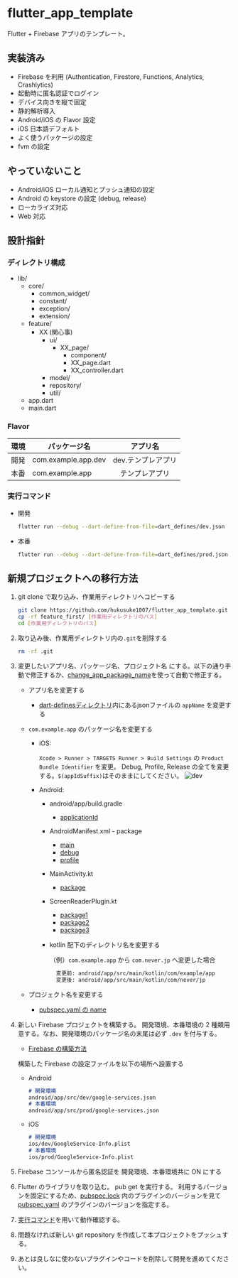 # flutter_app_template

Flutter + Firebase アプリのテンプレート。

## 実装済み

- Firebase を利用 (Authentication, Firestore, Functions, Analytics, Crashlytics)
- 起動時に匿名認証でログイン
- デバイス向きを縦で固定
- 静的解析導入
- Android/iOS の Flavor 設定
- iOS 日本語デフォルト
- よく使うパッケージの設定
- fvm の設定

## やっていないこと

- Android/iOS ローカル通知とプッシュ通知の設定
- Android の keystore の設定 (debug, release)
- ローカライズ対応
- Web 対応

## 設計指針

### ディレクトリ構成

<!-- あくまで一例。 PJ に応じて適宜修正する。 -->

- lib/
  - core/
    - common_widget/
    - constant/
    - exception/
    - extension/
  - feature/
    - XX (関心事)
      - ui/
        - XX_page/
          - component/
          - XX_page.dart
          - XX_controller.dart
      - model/
      - repository/
      - util/
  - app.dart
  - main.dart

### Flavor

| 環境 | パッケージ名        | アプリ名           |
| ---- | ------------------- | ------------------ |
| 開発 | com.example.app.dev | dev.テンプレアプリ |
| 本番 | com.example.app     | 　テンプレアプリ   |

### 実行コマンド

- 開発

  ```sh
  flutter run --debug --dart-define-from-file=dart_defines/dev.json
  ```

- 本番

  ```sh
  flutter run --debug --dart-define-from-file=dart_defines/prod.json
  ```

## 新規プロジェクトへの移行方法

1. git clone で取り込み、作業用ディレクトリへコピーする

    ```sh
    git clone https://github.com/hukusuke1007/flutter_app_template.git
    cp -rf feature_first/ [作業用ディレクトリのパス]
    cd [作業用ディレクトリのパス]
    ```

2. 取り込み後、作業用ディレクトリ内の`.git`を削除する

    ```sh
    rm -rf .git
    ```

3. 変更したいアプリ名、パッケージ名、プロジェクト名 にする。以下の通り手動で修正するか、[change_app_package_name](https://pub.dev/packages/change_app_package_name)を使って自動で修正する。

    - アプリ名を変更する
      - [dart-definesディレクトリ](./dart_defines/)内にあるjsonファイルの `appName` を変更する
  
    - `com.example.app` のパッケージ名を変更する
      - iOS:

        `Xcode > Runner > TARGETS Runner > Build Settings` の `Product Bundle Identifier` を変更。
        Debug, Profile, Release の全てを変更する。`$(appIdSuffix)`はそのままにしてください。
        ![dev](./doc/images/product_bundle_identifier.png)

      - Android:

        - android/app/build.gradle
          - [applicationId](./android/app/build.gradle#L63)
        - AndroidManifest.xml - package

          - [main](./android/app/src/main/AndroidManifest.xml#L2)
          - [debug](./android/app/src/debug/AndroidManifest.xml#L2)
          - [profile](./android/app/src/profile/AndroidManifest.xml#L2)

        - MainActivity.kt
          - [package](./android/app/src/main/kotlin/com/example/app/MainActivity.kt#L1)

        - ScreenReaderPlugin.kt
          - [package1](./android/app/src/main/kotlin/com/example/app/ScreenReaderPlugin.kt#L1)
          - [package2](./android/app/src/main/kotlin/com/example/app/ScreenReaderPlugin.kt#L15)
          - [package3](./android/app/src/main/kotlin/com/example/app/ScreenReaderPlugin.kt#L25)

        - kotlin 配下のディレクトリ名を変更する

          （例）`com.example.app` から `com.never.jp` へ変更した場合

          ```md
            変更前: android/app/src/main/kotlin/com/example/app
            変更後: android/app/src/main/kotlin/com/never/jp
          ```

    - プロジェクト名を変更する
      - [pubspec.yaml の name](./pubspec.yaml#L1)

4. 新しい Firebase プロジェクトを構築する。
    開発環境、本番環境の 2 種類用意する。なお、開発環境のパッケージ名の末尾は必ず `.dev` を付与する。

    - [Firebase の構築方法](https://firebase.flutter.dev/docs/overview)

    構築した Firebase の設定ファイルを以下の場所へ設置する

    - Android

      ```md
      # 開発環境
      android/app/src/dev/google-services.json
      # 本番環境
      android/app/src/prod/google-services.json
      ```

    - iOS

      ```md
      # 開発環境
      ios/dev/GoogleService-Info.plist
      # 本番環境
      ios/prod/GoogleService-Info.plist
      ```

5. Firebase コンソールから匿名認証を 開発環境、本番環境共に ON にする

6. Flutter のライブラリを取り込む。 pub get を実行する。
    利用するバージョンを固定にするため、[pubspec.lock](./pubspec.lock) 内のプラグインのバージョンを見て [pubspec.yaml](./pubspec.yaml) のプラグインのバージョンを指定する。

7. [実行コマンド](#実行コマンド)を用いて動作確認する。

8. 問題なければ新しい git repository を作成して本プロジェクトをプッシュする。

9. あとは良しなに使わないプラグインやコードを削除して開発を進めてください。
